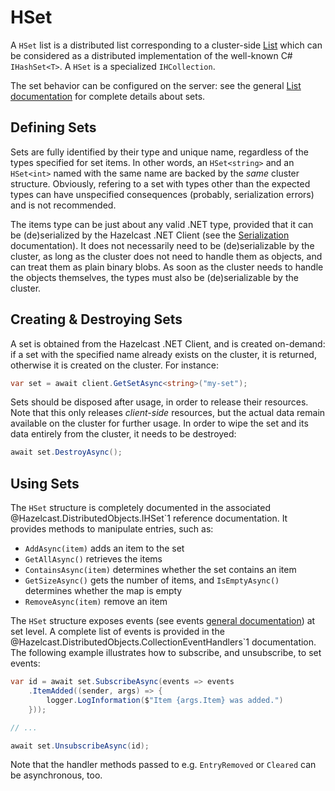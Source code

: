 # HSet

A `HSet` list is a distributed list corresponding to a cluster-side [List](https://docs.hazelcast.com/imdg/latest/data-structures/set.html) which can be considered as a distributed implementation of the well-known C# `IHashSet<T>`. A `HSet` is a specialized `IHCollection`.

The set behavior can be configured on the server: see the general [List documentation](https://docs.hazelcast.com/imdg/latest/data-structures/set.html) for complete details about sets.

## Defining Sets

Sets are fully identified by their type and unique name, regardless of the types specified for set items. In other words, an `HSet<string>` and an `HSet<int>` named with the same name are backed by the *same* cluster structure. Obviously, refering to a set with types other than the expected types can have unspecified consequences (probably, serialization errors) and is not recommended.

The items type can be just about any valid .NET type, provided that it can be (de)serialized by the Hazelcast .NET Client (see the [Serialization](../serialization.md) documentation). It does not necessarily need to be (de)serializable by the cluster, as long as the cluster does not need to handle them as objects, and can treat them as plain binary blobs. As soon as the cluster needs to handle the objects themselves, the types must also be (de)serializable by the cluster.

## Creating & Destroying Sets

A set is obtained from the Hazelcast .NET Client, and is created on-demand: if a set with the specified name already exists on the cluster, it is returned, otherwise it is created on the cluster. For instance:

```csharp
var set = await client.GetSetAsync<string>("my-set");
```

Sets should be disposed after usage, in order to release their resources. Note that this only releases *client-side* resources, but the actual data remain available on the cluster for further usage. In order to wipe the set and its data entirely from the cluster, it needs to be destroyed:

```csharp
await set.DestroyAsync();
```

## Using Sets

The `HSet` structure is completely documented in the associated @Hazelcast.DistributedObjects.IHSet`1 reference documentation. It provides methods to manipulate entries, such as:

* `AddAsync(item)` adds an item to the set
* `GetAllAsync()` retrieves the items
* `ContainsAsync(item)` determines whether the set contains an item
* `GetSizeAsync()` gets the number of items, and `IsEmptyAsync()` determines whether the map is empty
* `RemoveAsync(item)` remove an item

The `HSet` structure exposes events (see events [general documentation](../events.md)) at set level. A complete list of events is provided in the @Hazelcast.DistributedObjects.CollectionEventHandlers`1 documentation. The following example illustrates how to subscribe, and unsubscribe, to set events:

```csharp
var id = await set.SubscribeAsync(events => events
    .ItemAdded((sender, args) => {
        logger.LogInformation($"Item {args.Item} was added.")
    }));

// ...

await set.UnsubscribeAsync(id);
```

Note that the handler methods passed to e.g. `EntryRemoved` or `Cleared` can be asynchronous, too.

